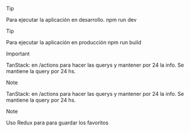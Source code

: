 >[!TIP]
>Para ejecutar la aplicación en desarrollo. 
>npm run dev

>[!TIP]
>Para ejecutar la aplicación en producción
>npm run build


>[!IMPORTANT]
>TanStack: en /actions para hacer las querys y mantener por 24 la info. 
>Se mantiene la query por 24 hs. 


>[!NOTE]
>TanStack: en /actions para hacer las querys y mantener por 24 la info. 
>Se mantiene la query por 24 hs.
>


>[!NOTE]
>Uso Redux para para guardar los favoritos
>
